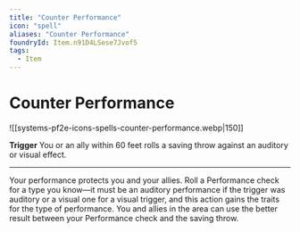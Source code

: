 ```yaml
---
title: "Counter Performance"
icon: "spell"
aliases: "Counter Performance"
foundryId: Item.n91D4LSese7Jvof5
tags:
  - Item
---
```


# Counter Performance
![[systems-pf2e-icons-spells-counter-performance.webp|150]]

**Trigger** You or an ally within 60 feet rolls a saving throw against an auditory or visual effect.

* * *

Your performance protects you and your allies. Roll a Performance check for a type you know—it must be an auditory performance if the trigger was auditory or a visual one for a visual trigger, and this action gains the traits for the type of performance. You and allies in the area can use the better result between your Performance check and the saving throw.
